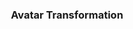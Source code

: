 ---
class: "col-sm-6 col-md-4 grid-item photoshop"
image: assets/images/portfolio/photoshop/005.jpg
link: "discipline/photoshop_projects.html#avatar"
focus: Photo Transformation
name: Na'vi Steve Buscemi
description: Building skills in image transformations.

divid: "avatar"
title: <h3>Avatar Transformation</h3>
description_long: <p>This image was produced for a Photoshop course in Fall 2020. The premise is to take a photograph of a person and transform it into a Na'vi.</p>
imagelinks: 
  - /assets/images/portfolio/photoshop/005.jpg
images: 
  - /assets/images/portfolio/photoshop/005.jpg
foci: 
  - Color adjustments
  - Warps & Transforms
  - Adjustment Layers
---